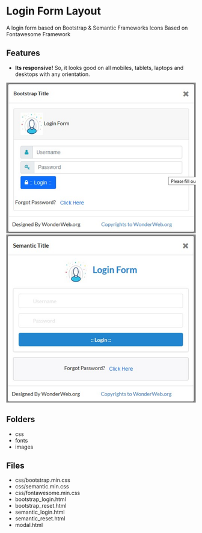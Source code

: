 # Login Form Layout
A login form based on Bootstrap & Semantic Frameworks
Icons Based on Fontawesome Framework

## Features 
- **Its responsive!** So, it looks good on all mobiles, tablets, laptops and desktops with any orientation.

![Gif of Page](/images/screenshot01.jpg?raw=true "Normal view")
![Gif of Page](/images/screenshot02.jpg?raw=true "Normal view")

## Folders

- css
- fonts
- images

## Files

- css/bootstrap.min.css
- css/semantic.min.css
- css/fontawesome.min.css
- bootstrap_login.html
- bootstrap_reset.html
- semantic_login.html
- semantic_reset.html
- modal.html